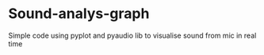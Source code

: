 # Sound-analys-graph
Simple code using pyplot and pyaudio lib to visualise sound from mic in real time
